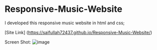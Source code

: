 # Responsive-Music-Website
I developed this responsive music website in html and css;

[Site Link] (https://saifullah72437.github.io/Responsive-Music-Website/)

Screen Shot:
![image](https://github.com/saifullah72437/Responsive-Music-Website/assets/73275780/209c6eb7-109a-42af-9c2c-e14575d17263)
